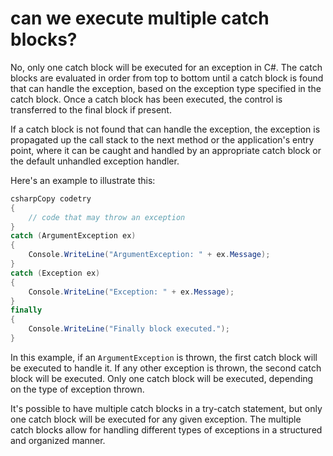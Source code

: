 # can we execute multiple catch blocks?

No, only one catch block will be executed for an exception in C#. The catch blocks are evaluated in order from top to bottom until a catch block is found that can handle the exception, based on the exception type specified in the catch block. Once a catch block has been executed, the control is transferred to the final block if present.

If a catch block is not found that can handle the exception, the exception is propagated up the call stack to the next method or the application's entry point, where it can be caught and handled by an appropriate catch block or the default unhandled exception handler.

Here's an example to illustrate this:

```csharp
csharpCopy codetry
{
    // code that may throw an exception
}
catch (ArgumentException ex)
{
    Console.WriteLine("ArgumentException: " + ex.Message);
}
catch (Exception ex)
{
    Console.WriteLine("Exception: " + ex.Message);
}
finally
{
    Console.WriteLine("Finally block executed.");
}
```

In this example, if an `ArgumentException` is thrown, the first catch block will be executed to handle it. If any other exception is thrown, the second catch block will be executed. Only one catch block will be executed, depending on the type of exception thrown.

It's possible to have multiple catch blocks in a try-catch statement, but only one catch block will be executed for any given exception. The multiple catch blocks allow for handling different types of exceptions in a structured and organized manner.